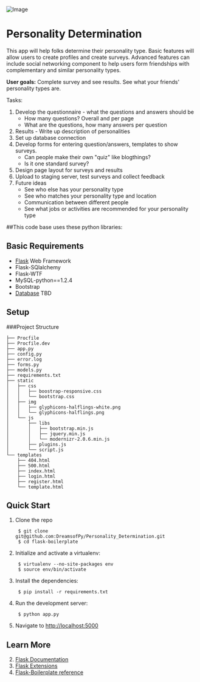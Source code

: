 ![Image](http://dreamsofpy.github.io/assets/img/slider/slider1.jpg)

Personality Determination
=========================

This app will help folks determine their personality type. Basic features will allow users to create profiles and create surveys. Advanced features can include social networking component to help users form friendships with complementary and similar personality types.

**User goals:** Complete survey and see results. See what your friends' personality types are.

Tasks:

1. Develop the questionnaire - what the questions and answers should be
	* How many questions? Overall and per page
	* What are the questions, how many answers per question
2. Results - Write up description of personalities
3. Set up database connection
3. Develop forms for entering question/answers, templates to show surveys.
	* Can people make their own "quiz" like blogthings?
	* Is it one standard survey?
4. Design page layout for surveys and results
5. Upload to staging server, test surveys and collect feedback
6. Future ideas
	* See who else has your personality type
	* See who matches your personality type and location
	* Communication between different people
	* See what jobs or activities are recommended for your personality type


##This code base uses these python libraries:

Basic Requirements
-----------------
* [Flask](http://flask.pocoo.org/docs/) Web Framework
* Flask-SQlalchemy
* Flask-WTF
* MySQL-python==1.2.4
* Bootstrap
* [Database]() TBD

## Setup

###Project Structure

    ├── Procfile
    ├── Procfile.dev
    ├── app.py
    ├── config.py
    ├── error.log
    ├── forms.py
    ├── models.py
    ├── requirements.txt
    ├── static
    │   ├── css
    │   │   ├── boostrap-responsive.css
    │   │   └── bootstrap.css
    │   ├── img
    │   │   ├── glyphicons-halflings-white.png
    │   │   └── glyphicons-halflings.png
    │   └── js
    │       ├── libs
    │       │   ├── bootstrap.min.js
    │       │   ├── jquery.min.js
    │       │   └── modernizr-2.0.6.min.js
    │       ├── plugins.js
    │       └── script.js
    └── templates
        ├── 404.html
        ├── 500.html
        ├── index.html
        ├── login.html
        ├── register.html
        └── template.html

Quick Start
----------

1. Clone the repo

        $ git clone git@github.com:DreamsofPy/Personality_Determination.git
        $ cd flask-boilerplate

2. Initialize and activate a virtualenv:

        $ virtualenv --no-site-packages env
        $ source env/bin/activate

4. Install the dependencies:

        $ pip install -r requirements.txt

5. Run the development server:

        $ python app.py

6. Navigate to [http://localhost:5000](http://localhost:5000)

Learn More
---------

2. [Flask Documentation](http://flask.pocoo.org/docs/)
3. [Flask Extensions](http://flask.pocoo.org/extensions/)
4. [Flask-Boilerplate reference](https://github.com/mjhea0/flask-boilerplate)
